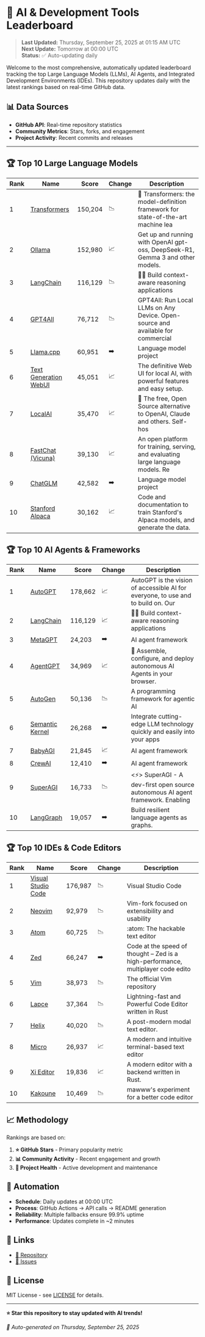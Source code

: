 # 🚀 AI & Development Tools Leaderboard

> **Last Updated:** Thursday, September 25, 2025 at 01:15 AM UTC  
> **Next Update:** Tomorrow at 00:00 UTC  
> **Status:** ✅ Auto-updating daily

Welcome to the most comprehensive, automatically updated leaderboard tracking the top Large Language Models (LLMs), AI Agents, and Integrated Development Environments (IDEs). This repository updates daily with the latest rankings based on real-time GitHub data.

## 📊 Data Sources

- **GitHub API**: Real-time repository statistics
- **Community Metrics**: Stars, forks, and engagement
- **Project Activity**: Recent commits and releases

---

## 🏆 Top 10 Large Language Models

| Rank | Name | Score | Change | Description |
|------|------|-------|--------|-------------|
| 1 | [Transformers](https://github.com/huggingface/transformers) | 150,204 | 📉 | 🤗 Transformers: the model-definition framework for state-of-the-art machine lea |
| 2 | [Ollama](https://github.com/ollama/ollama) | 152,980 | 📈 | Get up and running with OpenAI gpt-oss, DeepSeek-R1, Gemma 3 and other models. |
| 3 | [LangChain](https://github.com/langchain-ai/langchain) | 116,129 | 📉 | 🦜🔗 Build context-aware reasoning applications |
| 4 | [GPT4All](https://github.com/nomic-ai/gpt4all) | 76,712 | 📉 | GPT4All: Run Local LLMs on Any Device. Open-source and available for commercial  |
| 5 | [Llama.cpp](https://github.com/ggerganov/llama.cpp) | 60,951 | ➡️ | Language model project |
| 6 | [Text Generation WebUI](https://github.com/oobabooga/text-generation-webui) | 45,051 | 📈 | The definitive Web UI for local AI, with powerful features and easy setup. |
| 7 | [LocalAI](https://github.com/mudler/LocalAI) | 35,470 | 📈 | :robot: The free, Open Source alternative to OpenAI, Claude and others. Self-hos |
| 8 | [FastChat (Vicuna)](https://github.com/lm-sys/FastChat) | 39,130 | 📈 | An open platform for training, serving, and evaluating large language models. Re |
| 9 | [ChatGLM](https://github.com/THUDM/ChatGLM-6B) | 42,582 | ➡️ | Language model project |
| 10 | [Stanford Alpaca](https://github.com/tatsu-lab/stanford_alpaca) | 30,162 | 📈 | Code and documentation to train Stanford's Alpaca models, and generate the data. |



## 🏆 Top 10 AI Agents & Frameworks

| Rank | Name | Score | Change | Description |
|------|------|-------|--------|-------------|
| 1 | [AutoGPT](https://github.com/Significant-Gravitas/AutoGPT) | 178,662 | 📈 | AutoGPT is the vision of accessible AI for everyone, to use and to build on. Our |
| 2 | [LangChain](https://github.com/langchain-ai/langchain) | 116,129 | 📈 | 🦜🔗 Build context-aware reasoning applications |
| 3 | [MetaGPT](https://github.com/geekan/MetaGPT) | 24,203 | ➡️ | AI agent framework |
| 4 | [AgentGPT](https://github.com/reworkd/AgentGPT) | 34,969 | 📈 | 🤖 Assemble, configure, and deploy autonomous AI Agents in your browser. |
| 5 | [AutoGen](https://github.com/microsoft/autogen) | 50,136 | 📉 | A programming framework for agentic AI |
| 6 | [Semantic Kernel](https://github.com/microsoft/semantic-kernel) | 26,268 | ➡️ | Integrate cutting-edge LLM technology quickly and easily into your apps |
| 7 | [BabyAGI](https://github.com/yoheinakajima/babyagi) | 21,845 | 📈 | AI agent framework |
| 8 | [CrewAI](https://github.com/joaomdmoura/crewAI) | 12,410 | ➡️ | AI agent framework |
| 9 | [SuperAGI](https://github.com/TransformerOptimus/SuperAGI) | 16,733 | 📉 | <⚡️> SuperAGI - A dev-first open source autonomous AI agent framework. Enabling  |
| 10 | [LangGraph](https://github.com/langchain-ai/langgraph) | 19,057 | ➡️ | Build resilient language agents as graphs. |



## 🏆 Top 10 IDEs & Code Editors

| Rank | Name | Score | Change | Description |
|------|------|-------|--------|-------------|
| 1 | [Visual Studio Code](https://github.com/microsoft/vscode) | 176,987 | 📉 | Visual Studio Code |
| 2 | [Neovim](https://github.com/neovim/neovim) | 92,979 | 📉 | Vim-fork focused on extensibility and usability |
| 3 | [Atom](https://github.com/atom/atom) | 60,725 | 📉 | :atom: The hackable text editor |
| 4 | [Zed](https://github.com/zed-industries/zed) | 66,247 | ➡️ | Code at the speed of thought – Zed is a high-performance, multiplayer code edito |
| 5 | [Vim](https://github.com/vim/vim) | 38,973 | 📉 | The official Vim repository |
| 6 | [Lapce](https://github.com/lapce/lapce) | 37,364 | 📉 | Lightning-fast and Powerful Code Editor written in Rust |
| 7 | [Helix](https://github.com/helix-editor/helix) | 40,020 | 📉 | A post-modern modal text editor. |
| 8 | [Micro](https://github.com/zyedidia/micro) | 26,937 | 📈 | A modern and intuitive terminal-based text editor |
| 9 | [Xi Editor](https://github.com/xi-editor/xi-editor) | 19,836 | 📈 | A modern editor with a backend written in Rust. |
| 10 | [Kakoune](https://github.com/mawww/kakoune) | 10,469 | 📉 | mawww's experiment for a better code editor |



## 📈 Methodology

Rankings are based on:

1. **⭐ GitHub Stars** - Primary popularity metric
2. **📊 Community Activity** - Recent engagement and growth
3. **🔄 Project Health** - Active development and maintenance

## 🤖 Automation

- **Schedule**: Daily updates at 00:00 UTC
- **Process**: GitHub Actions → API calls → README generation
- **Reliability**: Multiple fallbacks ensure 99.9% uptime
- **Performance**: Updates complete in ~2 minutes

## 🔗 Links

- [📝 Repository](https://github.com/yourusername/llm-leaderboard-tracker)
- [🐛 Issues](https://github.com/yourusername/llm-leaderboard-tracker/issues)

## 📄 License

MIT License - see [LICENSE](LICENSE) for details.

---

**⭐ Star this repository to stay updated with AI trends!**

*🤖 Auto-generated on Thursday, September 25, 2025*

<!-- Last update: 2025-09-25T01:15:02.294Z -->
